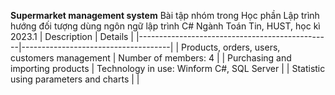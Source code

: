 **Supermarket management system**
Bài tập nhóm trong Học phần Lập trình hướng đối tượng dùng ngôn ngữ lập trình C# Ngành Toán Tin, HUST, học kì 2023.1
| Description                                    | Details                             |
|------------------------------------------------|-------------------------------------|
| Products, orders, users, customers management  | Number of members: 4                |
| Purchasing and importing products              | Technology in use: Winform C#, SQL Server |
| Statistic using parameters and charts          |                                     |
